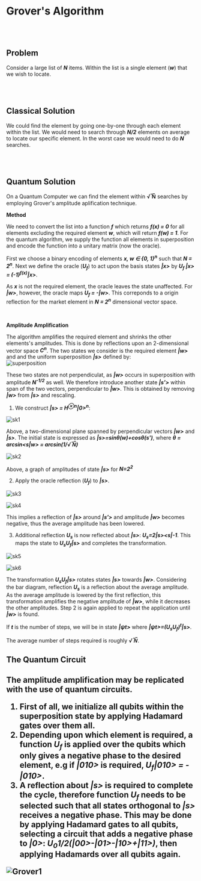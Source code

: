 
<h1> Grover's Algorithm </h1>

</br></br>

<h2>Problem</h2>
  
Consider a large list of __*N*__ items. Within the list is a single element (__*w*__) that we wish to locate.

</br></br>

<h2>Classical Solution</h2>

We could find the element by going one-by-one through each element within the list. We would need to search through __*N/2*__ elements on average to locate our specific element. In the worst case we would need to do __*N*__ searches.

</br></br>

<h2>Quantum Solution</h2>

On a Quantum Computer we can find the element within __&#8730; &#x305;N&#x305;__ searches by employing Grover's amplitude aplification technique.
</br>

__Method__

We need to convert the list into a function __*f*__ which returns __*f(x) = 0*__ for all elements excluding the required element __*w*__, which will return __*f(w) = 1*__. For the quantum algorithm, we supply the function all elements in superposition and encode the function into a unitary matrix (now the oracle).

First we choose a binary encoding of elements __*x, w ∈ {0, 1}<sup>n</sup>*__ such that __*N = 2<sup>n</sup>*__. Next we define the oracle (__*U<sub>f</sub>*__) to act upon the basis states __*|x>*__ by __*U<sub>f</sub> |x> = (-1)<sup>f(x)</sup>|x>*__.

As __*x*__ is not the required element, the oracle leaves the state unaffected. For __*|w>*__, however, the oracle maps __*U<sub>f</sub> = -|w>*__. This correponds to a origin reflection for the market element in __*N = 2<sup>n</sup>*__ dimensional vector space.

</br>

__Amplitude Amplification__

The algorithm amplifies the required element and shrinks the other elements's amplitudes. This is done by reflections upon an 2-dimensional vector space __*C<sup>n</sup>*__. The two states we consider is the required element __*|w>*__ and and the uniform superposition __*|s>*__ defined by:</br>
![superposition](https://user-images.githubusercontent.com/68278907/87779800-b856c800-c82d-11ea-8795-85eb2e5b7e24.jpg)

These two states are not perpendiculat, as __*|w>*__ occurs in superposition with amplitude __*N<sup>-1/2</sup>*__ as well. We therefore introduce another state __*|s'>*__ within span of the two vectors, perpendicular to __*|w>*__. This is obtained by removing __*|w>*__ from __*|s>*__ and rescaling.

1. We construct __*|s> = H<sup>⊗n</sup>|0><sup>n</sup>*__:

![sk1](https://user-images.githubusercontent.com/68278907/87781143-65324480-c830-11ea-965f-6f99d73d4d5e.jpg)

Above, a two-dimensional plane spanned by perpendicular vectors __*|w>*__ and __*|s>*__. The initial state is expressed as __*|s>=sinθ(w)+cosθ(s')*__, where __*θ = arcsin<s|w> = arcsin(1/&#8730; &#x305;N&#x305;)*__


![sk2](https://user-images.githubusercontent.com/68278907/87790167-6b302180-c840-11ea-8976-2b024b1d069a.jpg)



Above, a graph of amplitudes of state __*|s>*__ for __*N=2<sup>2</sup>*__

2. Apply the oracle reflection (__*U<sub>f</sub>*__) to __*|s>*__.

![sk3](https://user-images.githubusercontent.com/68278907/87809400-a1c76580-c85b-11ea-92f6-c4cb44d1cca5.jpg)

![sk4](https://user-images.githubusercontent.com/68278907/87810063-ab9d9880-c85c-11ea-863f-7f883ad5bc5f.jpg)

This implies a reflection of __*|s>*__ around __*|s'>*__ and amplitude __*|w>*__ becomes negative, thus the average amplitude has been lowered.

3. Additional reflection __*U<sub>s</sub>*__ is now reflected about __*|s>*__: __*U<sub>s</sub>=2|s><s|-1*__. This maps the state to __*U<sub>s</sub>U<sub>f</sub>|s>*__ and completes the transformation. 

![sk5](https://user-images.githubusercontent.com/68278907/87810934-169b9f00-c85e-11ea-82ea-b75d4bbd80ac.jpg)

![sk6](https://user-images.githubusercontent.com/68278907/87811251-a3465d00-c85e-11ea-8d9b-748891157021.jpg)


The transformation __*U<sub>s</sub>U<sub>f</sub>|s>*__ rotates states __*|s>*__ towards __*|w>*__. Considering the bar diagram, reflection __*U<sub>s</sub>*__ is a reflection about the average amplitude. As the average amplitude is lowered by the first reflection, this transformation amplifies the negative amplitude of __*|w>*__, while it decreases the other amplitudes. Step 2 is again applied to repeat the application until __*|w>*__ is found.

If __*t*__ is the number of steps, we will be in state __*|ψt>*__ where __*|ψt>=(U<sub>s</sub>U<sub>f</sub>)<sup>t</sup>|s>*__.

The average number of steps required is roughly __*&#8730; &#x305;N&#x305;*__.

<h2>The Quantum Circuit<h2>
  
The amplitude amplification may be replicated with the use of quantum circuits.

1. First of all, we initialize all qubits within the superposition state by applying Hadamard gates over them all.
2. Depending upon which element is required, a function __*U<sub>f</sub>*__ is applied over the qubits which only gives a negative phase to the desired element,              e.g if __*|010>*__ is required, __*U<sub>f</sub>|010> = -|010>*__.
3. A reflection about __*|s>*__ is required to complete the cycle, therefore function __*U<sub>f</sub>*__ needs to be selected such that all states orthogonal to __*|s>*__ receives a negative phase. This may be done by applying Hadamard gates to all qubits, selecting a circuit that adds a negative phase to __*|0>*__: __*U<sub>0</sub>1/2(|00>-|01>-|10>+|11>)*__, then applying Hadamards over all qubits again.
  
![Grover1](https://user-images.githubusercontent.com/68278907/88462095-17a97d80-cea9-11ea-9b6c-ec560c84589e.jpg)


